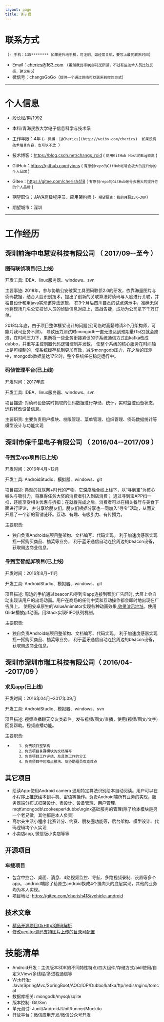 ```yaml
---
layout: page
title: 关于我 
---
```


# 联系方式
（```- 手机：135******** 如果是外地手机，可注明。如经常关机，要写上最优联系时间```）
- Email：cherics@163.com （```虽然我觉得QQ邮箱无所谓，不过有些技术人员比较反感，建议用G```）
- 微信号：changsGoGo（```提供一个通过网络可以联系到你的方式```）

---

# 个人信息

 - 殷长松/男/1992 
 - 本科/青海民族大学电子信息科学与技术系 
 - 工作年限：4年
(```- 微博：[@Cherics](http://weibo.com/cherics)  如果没有技术相关内容，也可以不放 ```）
 - 技术博客：https://blog.csdn.net/changs_roid ( ``` 使用GitHub Host的Big较高 ```  )
 - GitHub：https://github.com/yincs ( ``` 有原创repo的GitHub帐号会极大的提升你的个人品牌 ```  )
 - Gitee：https://gitee.com/cherish418 ( ``` 有原创repo的GitHub帐号会极大的提升你的个人品牌 ```  )

 - 期望职位：JAVA高级程序员，应用架构师
 (``` - 期望薪资：税前月薪25K~30K ```）
 - 期望城市：深圳

---

# 工作经历

## 深圳前海中电慧安科技有限公司 （ 2017/09--至今  ）

### 图码联侦项目(已上线)

开发工具: IDEA、linux服务器、windows、svn

主要事迹: 2018年，参与协助公安破案工具图码联侦2.0的研发，依靠海量图片与侦码数据，结合人脸识别技术，提出了创新的关联算法将侦码与人脸进行关联，并独自设计和用java实现该算法逻辑，
在3个月后四川自贡的试点演示中，准确无误地将现场几名公安技侦人员的侦破信息对应上，首战告捷，成功为公司拿下千万订单。

2018年年底，由于项目整体框架设计的问题(公司临时高薪聘请3个月架构师，可能对我司业务不熟)，
导致压力测试时mongodb一直无法达到预期量(15亿)就会崩溃，在时间压力下，果断将一些业务衔接紧促的子系统通信方式由kafka改成dubbo，并重写主控制器代码逻辑控制并发数，
使整个系统的核心服务在时间轴上是可控制的，使系统缓存机制更加有效，减少mongodb压力，在之后的压测中，mongodb数据量达17亿时，整个系统任在稳定运行中。

### 码侦管理平台(已上线)

开发时间：2017年底

开发工具: IDEA、linux服务器、windows、svn

项目描述: 对侦码设备实时抓取的侦码数据进行存储、统计，实时监控设备状态，远程修改设备信息。

主要职责: 主要负责用户模块、权限管理、菜单管理、组织管理、侦码数据统计等模型设计与功能实现


## 深圳市保千里电子有限公司 （ 2016/04--2017/09  ）

### 寻到宝app项目(已上线)
开发时间：2016年4月~12月

开发工具: AndroidStudio、模拟器、windows、git

项目描述: 典型的互联网+时代的产物。它深度融合线上线下，以“寻到宝”为核心噱头与吸引力，将赢得任务大奖的消费者引入到店消费；
通过寻到宝APP扫一扫，还能享受相关优惠与折扣；在就餐完成之后，消费者可以在相关餐厅与美食下面进行评论，
并分享给朋友们，朋友们根据分享也一同加入“寻宝”活动，从而又开启了一个新的营销链环。互动、有趣、有吸引力、有传播力。

主要职责: 
 - 独自负责Android端项目整架构、文档编写、代码实现。 利于加速度感器实现摇一摇购买商品、抽奖等业务，
 利于蓝牙通信自动连接周边的beacon设备，获取周边商业信息。

### 寻到宝智能屏项目(已上线)

开发时间：2016年8月~11月

开发工具: AndroidStudio、模拟器、windows、git

项目描述: 周边的手机通过beacon和寻到宝app连接到智能广告屏时, 大屏上会自动出现该用户的出场动画。用户在商场的任何中奖和互动操作都会即时地出现在广告屏上。
使用安卓原生的ValueAnimator实现各种动画效果,[效果演示地址](https://github.com/yincs/AnimSimple)。使用Glide播放gif动画。用Stack实现FIFO队列机制。

主要职责: 
 - 独自负责Android端项目整架构、文档编写、代码实现。 利于加速度感器实现摇一摇购买商品、抽奖等业务，
 利于蓝牙通信自动连接周边的beacon设备，获取周边商业信息。
 
 
 ## 深圳市深圳市瑞工科技有限公司（ 2016/04--2017/09  ）
 
 ### 求见app(已上线)
 
 开发时间：2016年04月~2017年09月
 
 开发工具: AndroidStudio、模拟器、windows、svn
 
 项目描述: 视频直播聊天交友类软件。发布视频/图文/直播，使用(视频/图文/文字)回复帮助。视频直播功能。
 
 主要职责: 
-        1、负责项目整架构
         2、负责项目关键模块的文档编写
         3、负责项目工作评估、及具体工作的分工
         4、负责项目中的难点模块、及协助组员攻克难点
         
 

## 其它项目

- 绘读App:使用Android camera 通用特定算法识别绘本自动阅读。用户可以在小程序上推送绘本到手机、密语等操作。负责Android端所有业务的实现，服务器端分布式框架设计、表设计、设备管理、用户管理、mqtt\mongodb\zookeeper\dubbo\nginx基础服务的管理(除了绘本模块是另一个老兄做，其他都是本人负责)
- 高尔夫生活小程序:比赛计分、约赛、朋友圈功能等，后台架构、模型设计、代码逻辑均个人实现
- 小卖店app, 微信版小卖店等等


## 开源项目
### 车载项目
- 包含中控台、桌面、消息、4路视频监控、导航、多路视频录制、设置等多个app。 android端除了给原生android换成4个摄向头的底层实现，其他的业务均为本人实现。
- 项目地址: https://gitee.com/cherish418/vehicle-android

## 技术文章
- [精品开源项目OkHttp3源码解析](https://blog.csdn.net/changs_roid/article/details/53064995)
- [修改ueditor源码支持图片上传的目录可配置](https://blog.csdn.net/changs_roid/article/details/53064995)

# 技能清单

- Android开发：主流版本SDK的不同特性特点/四大组件/存储方式/aidl使用/自定义View/多线程/多进程通信等
- Web开发: Java/SpringMvc/SpringBoot/AOC/IOP/Dubbo/kafka/ftp/redis/nginx/tomcat
- 数据库相关: mongodb/mysql/sqlite
- 版本控制: Git/Svn
- 单元测试: Junit/AndroidJUnitRunner/Mockito
- 开放平台：微信应用开发/微信公众号开发
